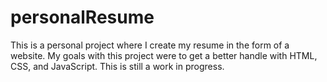 # personalResume
This is a personal project where I create my resume in the form of a website. My goals with this project were to get a better handle with HTML, CSS, and JavaScript. This is still a work in progress. 
